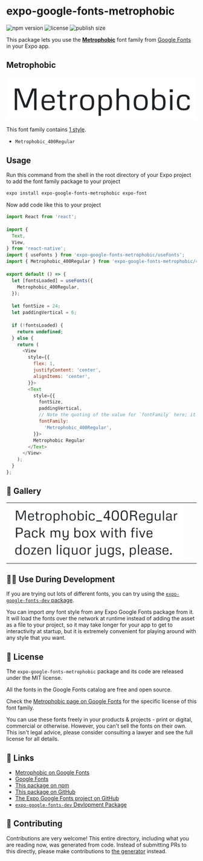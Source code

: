 # expo-google-fonts-metrophobic

![npm version](https://flat.badgen.net/npm/v/expo-google-fonts-metrophobic)
![license](https://flat.badgen.net/github/license/expo/google-fonts)
![publish size](https://flat.badgen.net/packagephobia/install/expo-google-fonts-metrophobic)

This package lets you use the [**Metrophobic**](https://fonts.google.com/specimen/Metrophobic) font family from [Google Fonts](https://fonts.google.com/) in your Expo app.

## Metrophobic

![Metrophobic](./font-family.png)

This font family contains [1 style](#-gallery).

- `Metrophobic_400Regular`

## Usage

Run this command from the shell in the root directory of your Expo project to add the font family package to your project
```sh
expo install expo-google-fonts-metrophobic expo-font
```

Now add code like this to your project
```js
import React from 'react';

import {
  Text,
  View,
} from 'react-native';
import { useFonts } from 'expo-google-fonts-metrophobic/useFonts';
import { Metrophobic_400Regular } from 'expo-google-fonts-metrophobic/400Regular';

export default () => {
  let [fontsLoaded] = useFonts({
    Metrophobic_400Regular,
  });

  let fontSize = 24;
  let paddingVertical = 6;

  if (!fontsLoaded) {
    return undefined;
  } else {
    return (
      <View
        style={{
          flex: 1,
          justifyContent: 'center',
          alignItems: 'center',
        }}>
        <Text
          style={{
            fontSize,
            paddingVertical,
            // Note the quoting of the value for `fontFamily` here; it expects a string!
            fontFamily:
              'Metrophobic_400Regular',
          }}>
          Metrophobic Regular
        </Text>
      </View>
    );
  }
};

```

## 🔡 Gallery


||||
|-|-|-|
|![Metrophobic_400Regular](.//400Regular/Metrophobic_400Regular.ttf.png)||||


## 👩‍💻 Use During Development

If you are trying out lots of different fonts, you can try using the [`expo-google-fonts-dev` package](https://github.com/freeboub/google-fonts/tree/master/font-packages/dev#readme).

You can import *any* font style from any Expo Google Fonts package from it. It will load the fonts
over the network at runtime instead of adding the asset as a file to your project, so it may take longer
for your app to get to interactivity at startup, but it is extremely convenient
for playing around with any style that you want.

## 📖 License

The `expo-google-fonts-metrophobic` package and its code are released under the MIT license.

All the fonts in the Google Fonts catalog are free and open source.

Check the [Metrophobic page on Google Fonts](https://fonts.google.com/specimen/Metrophobic) for the specific license of this font family.

You can use these fonts freely in your products & projects - print or digital, commercial or otherwise. However, you can't sell the fonts on their own. This isn't legal advice, please consider consulting a lawyer and see the full license for all details.

## 🔗 Links

- [Metrophobic on Google Fonts](https://fonts.google.com/specimen/Metrophobic)
- [Google Fonts](https://fonts.google.com/)
- [This package on npm](https://www.npmjs.com/package/expo-google-fonts-metrophobic)
- [This package on GitHub](https://github.com/freeboub/google-fonts/tree/master/font-packages/metrophobic)
- [The Expo Google Fonts project on GitHub](https://github.com/freeboub/google-fonts)
- [`expo-google-fonts-dev` Devlopment Package](https://github.com/freeboub/google-fonts/tree/master/font-packages/dev)

## 🤝 Contributing

Contributions are very welcome! This entire directory, including what you are reading now, was generated from code. Instead of submitting PRs to this directly, please make contributions to [the generator](https://github.com/freeboub/google-fonts/tree/master/packages/generator) instead.
